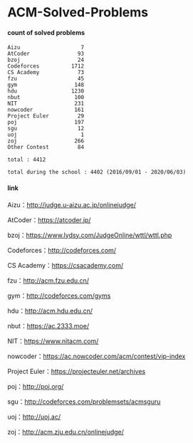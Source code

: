﻿# ACM-Solved-Problems

#### count of solved problems
	Aizu                   7
	AtCoder               93
	bzoj                  24
	Codeforces          1712
	CS Academy            73
	fzu                   45
	gym                  148
	hdu                 1230
	nbut                 100
	NIT                  231
	nowcoder             161
	Project Euler         29
	poj                  197
	sgu                   12
	uoj                    1
	zoj                  266
	Other Contest         84

`total : 4412`

`total during the school : 4402 (2016/09/01 - 2020/06/03)`


#### link

Aizu：http://judge.u-aizu.ac.jp/onlinejudge/

AtCoder：https://atcoder.jp/

bzoj：https://www.lydsy.com/JudgeOnline/wttl/wttl.php

Codeforces：http://codeforces.com/

CS Academy：https://csacademy.com/

fzu：http://acm.fzu.edu.cn/

gym：http://codeforces.com/gyms

hdu：http://acm.hdu.edu.cn/

nbut：https://ac.2333.moe/

NIT：https://www.nitacm.com/

nowcoder：https://ac.nowcoder.com/acm/contest/vip-index

Project Euler：https://projecteuler.net/archives

poj：http://poj.org/

sgu：http://codeforces.com/problemsets/acmsguru

uoj：http://uoj.ac/

zoj：http://acm.zju.edu.cn/onlinejudge/